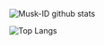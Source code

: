 ![Musk-ID github stats](https://github-readme-stats.vercel.app/api?username=brookslach&show_icons=true&theme=dark)

![Top Langs](https://github-readme-stats.vercel.app/api/top-langs/?username=brookslach&layout=compact&theme=dark)
